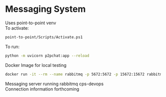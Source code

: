 # Messaging System

Uses point-to-point venv  
To activate:

```bash
point-to-point/Scripts/Activate.ps1
```

To run:

```bash
python -m uvicorn p2pchat:app --reload
```

Docker Image for local testing
```bash
docker run -it --rm --name rabbitmq -p 5672:5672 -p 15672:15672 rabbitmq:3-management
```

Messaging server running rabbitmq
cps-devops  
Connection information forthcoming

